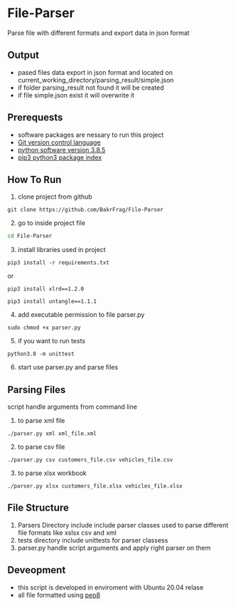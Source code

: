 # File-Parser
Parse file with different formats and export data in json format 
## Output
- pased files data export in json format and located on current_working_directory/parsing_result/simple.json 
- if folder parsing_result not found it will be created 
- if file simple.json exist it will overwrite it 
## Prerequests 
- software packages are nessary to run this project 
- [Git version control language](https://git-scm.com/) 
- [python software version 3.8.5](https://docs.python.org/release/3.8.5/)
- [pip3 python3 package index](https://pypi.org/project/pip/)
## How To Run

1. clone project from github 
```
git clone https://github.com/BakrFrag/File-Parser
```
2. go to inside project file 
```bash
cd File-Parser
```
3. install libraries used in project 
```
pip3 install -r requirements.txt
```
or
```
pip3 install xlrd==1.2.0
```
```
pip3 install untangle==1.1.1
```
4. add executable permission to file parser.py 
```
sudo chmod +x parser.py
```
5. if you want to run tests 
```
python3.8 -m unittest
```
6. start use parser.py and parse files

## Parsing Files 

script handle arguments from command line 

1. to parse xml file 
```
./parser.py xml xml_file.xml
```
2. to parse csv file 
```
./parser.py csv customers_file.csv vehicles_file.csv
```
3. to parse xlsx workbook
```
./parser.py xlsx customers_file.xlsx vehicles_file.xlsx
```
## File Structure
1. Parsers Directory include include parser classes used to parse different file formats like xslsx csv and xml 
2. tests directory include unittests for parser classess 
3. parser.py handle script arguments and apply right parser on them 

## Deveopment
- this script is developed in enviroment with Ubuntu 20.04 relase
- all file formatted using [pep8](https://pypi.org/project/autopep8/)  
